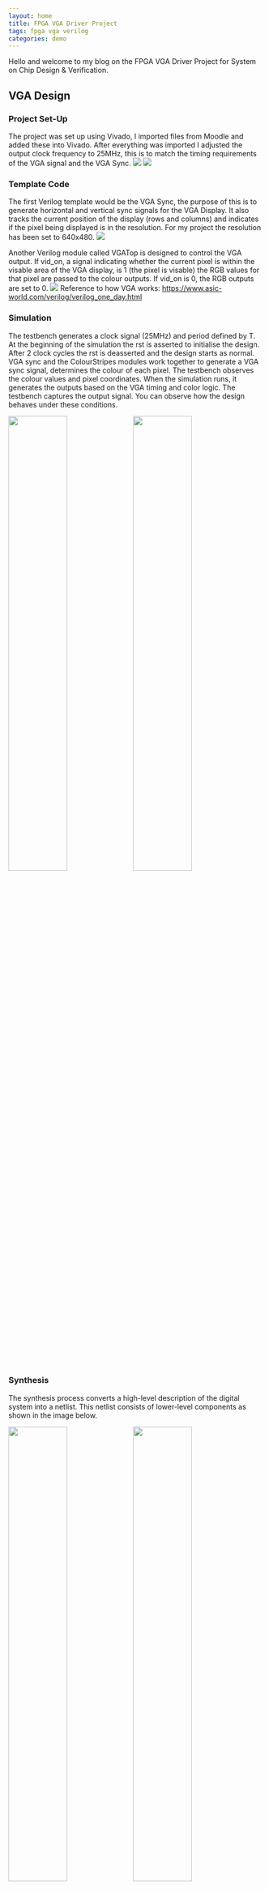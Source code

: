 ```yaml
---
layout: home
title: FPGA VGA Driver Project
tags: fpga vga verilog
categories: demo
---
```


Hello and welcome to my blog on the FPGA VGA Driver Project for System on Chip Design & Verification.

## **VGA Design**
### **Project Set-Up**
The project was set up using Vivado, I imported files from Moodle and added these into Vivado. After everything was imported I adjusted the output clock frequency to 25MHz, this is to match the timing requirements of the VGA signal and the VGA Sync.
<img src="https://github.com/jamiemonty/SOCD_Project/blob/main/SOCD%20Project/CLK%20Frequency.png">
<img src="https://github.com/jamiemonty/SOCD_Project/blob/main/SOCD%20Project/SOCD_Project%20Summary.png">
### **Template Code**
The first Verilog template would be the VGA Sync, the purpose of this is to generate horizontal and vertical sync signals for the VGA Display. It also tracks the current position of the display (rows and columns) and indicates if the pixel being displayed is in the resolution. For my project the resolution has been set to 640x480. 
<img src="https://github.com/jamiemonty/SOCD_Project/blob/main/SOCD%20Project/VGA%20Sync.png">

Another Verilog module called VGATop is designed to control the VGA output. If vid_on, a signal indicating whether the current pixel is within the visable area of the VGA display, is 1 (the pixel is visable) the RGB values for that pixel are passed to the colour outputs. If vid_on is 0, the RGB outputs are set to 0.
<img src="https://github.com/jamiemonty/SOCD_Project/blob/main/SOCD%20Project/VGATop.png">
Reference to how VGA works: https://www.asic-world.com/verilog/verilog_one_day.html
### **Simulation**
The testbench generates a clock signal (25MHz) and period defined by T. At the beginning of the simulation the rst is asserted to initialise the design. After 2 clock cycles the rst is deasserted and the design starts as normal. VGA sync and the ColourStripes modules work together to generate a VGA sync signal, determines the colour of each pixel. The testbench observes the colour values and pixel coordinates. When the simulation runs, it generates the outputs based on the VGA timing and color logic. The testbench captures the output signal. You can observe how the design behaves under these conditions.
<p float="left">
  <img src="https://github.com/jamiemonty/SOCD_Project/blob/main/SOCD%20Project/ColourStripesSimulation.png" width="48%" />
  <img src="https://github.com/jamiemonty/SOCD_Project/blob/main/SOCD%20Project/Testbench%20explanation.png" width="48%" />
</p>

### ****Synthesis****
The synthesis process converts a high-level description of the digital system into a netlist. This netlist consists of lower-level components as shown in the image below. 
<p float="left">
  <img src="https://github.com/jamiemonty/SOCD_Project/blob/main/SOCD%20Project/VGA%20Synthesis%20Nets.png" width="48%" />
  <img src="https://github.com/jamiemonty/SOCD_Project/blob/main/SOCD%20Project/logic-gates.png" width="48%" />
</p>

### **Implementation**
The implementation process converts high level designs to a working hardware design that can be tested on the physical target. It involves placement, routing and timing analysis.
<img src="https://github.com/jamiemonty/SOCD_Project/blob/main/SOCD%20Project/schematic%20.png">
### **Demonstration**
<img src="https://github.com/jamiemonty/SOCD_Project/blob/main/SOCD%20Project/ColourStripes.jpg">
This is an image of the VGA Colour Stripes code woroking, I adapted the colourCycle testbench and VGA Top so the VGA Stripes would work.

## **My VGA Design Edit**
My design idea would be to integrate the colour cycle VGA with the colour stripes VGA and have these 11 colours iterate in a loop on the screen horizontally. This adaption could prove to be tough as the code will have to be closely analysed to know what parts of each VGA code to integrate.
Introduce your own design idea. Consider how complex/achievabble this might be or otherwise. Reference any research you do online (use hyperlinks).
### **Code Adaptation**
Briefly show how you changed the template code to display a different image. Demonstrate your understanding. Guideline: 1-2 short paragraphs.
### **Simulation**
Show how you simulated your own design. Are there any things to note? Demonstrate your understanding. Add a screenshot. Guideline: 1-2 short paragraphs.
### **Synthesis**
Describe the synthesis & implementation outputs for your design, are there any differences to that of the original design? Guideline 1-2 short paragraphs.
### **Demonstration**
If you get your own design working on the Basys3 board, take a picture! Guideline: 1-2 sentences.
